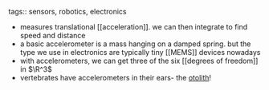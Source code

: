 tags:: sensors, robotics, electronics

- measures translational [[acceleration]]. we can then integrate to find speed and distance
- a basic accelerometer is a mass hanging on a damped spring. but the type we use in electronics are typically tiny [[MEMS]] devices nowadays
- with accelerometers, we can get three of the six [[degrees of freedom]] in $\R^3$
- vertebrates have accelerometers in their ears- the [otolith](https://dizziness-and-balance.com/anatomy/ear/otoliths.html)!